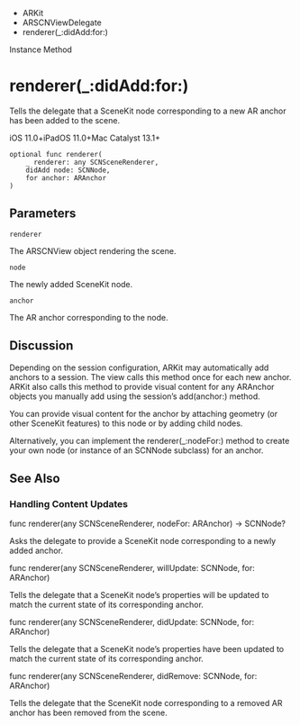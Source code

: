 

- ARKit
- ARSCNViewDelegate
-  renderer(\_:didAdd:for:) 

Instance Method

# renderer(\_:didAdd:for:)

Tells the delegate that a SceneKit node corresponding to a new AR anchor has been added to the scene.

iOS 11.0+iPadOS 11.0+Mac Catalyst 13.1+

``` source
optional func renderer(
    _ renderer: any SCNSceneRenderer,
    didAdd node: SCNNode,
    for anchor: ARAnchor
)
```

## Parameters 

`renderer`  

The ARSCNView object rendering the scene.

`node`  

The newly added SceneKit node.

`anchor`  

The AR anchor corresponding to the node.

## Discussion

Depending on the session configuration, ARKit may automatically add anchors to a session. The view calls this method once for each new anchor. ARKit also calls this method to provide visual content for any ARAnchor objects you manually add using the session’s add(anchor:) method.

You can provide visual content for the anchor by attaching geometry (or other SceneKit features) to this node or by adding child nodes.

Alternatively, you can implement the renderer(_:nodeFor:) method to create your own node (or instance of an SCNNode subclass) for an anchor.

## See Also

### Handling Content Updates

func renderer(any SCNSceneRenderer, nodeFor: ARAnchor) -> SCNNode?

Asks the delegate to provide a SceneKit node corresponding to a newly added anchor.

func renderer(any SCNSceneRenderer, willUpdate: SCNNode, for: ARAnchor)

Tells the delegate that a SceneKit node’s properties will be updated to match the current state of its corresponding anchor.

func renderer(any SCNSceneRenderer, didUpdate: SCNNode, for: ARAnchor)

Tells the delegate that a SceneKit node’s properties have been updated to match the current state of its corresponding anchor.

func renderer(any SCNSceneRenderer, didRemove: SCNNode, for: ARAnchor)

Tells the delegate that the SceneKit node corresponding to a removed AR anchor has been removed from the scene.

